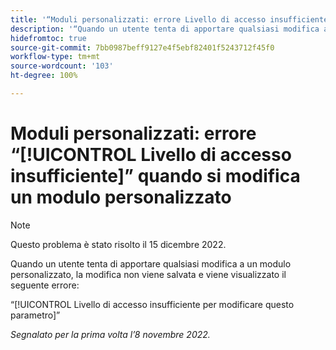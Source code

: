 ```yaml
---
title: '“Moduli personalizzati: errore Livello di accesso insufficiente quando si modifica un modulo personalizzato”'
description: '“Quando un utente tenta di apportare qualsiasi modifica a un modulo personalizzato, la modifica non viene salvata e l’utente visualizza l’errore: Livello di accesso insufficiente per modificare questo parametro”'
hidefromtoc: true
source-git-commit: 7bb0987beff9127e4f5ebf82401f5243712f45f0
workflow-type: tm+mt
source-wordcount: '103'
ht-degree: 100%

---
```



# Moduli personalizzati: errore “[!UICONTROL Livello di accesso insufficiente]” quando si modifica un modulo personalizzato

>[!NOTE]
>
>Questo problema è stato risolto il 15 dicembre 2022.

Quando un utente tenta di apportare qualsiasi modifica a un modulo personalizzato, la modifica non viene salvata e viene visualizzato il seguente errore:

“[!UICONTROL Livello di accesso insufficiente per modificare questo parametro]”

_Segnalato per la prima volta l’8 novembre 2022._

